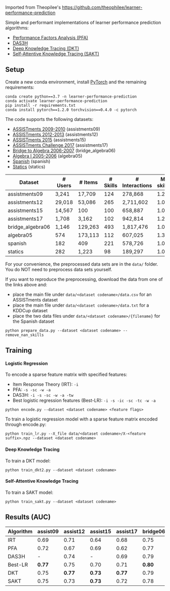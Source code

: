 Imported from Theopilee's https://github.com/theophilee/learner-performance-prediction

Simple and performant implementations of learner performance prediction algorithms:
- [Performance Factors Analysis (PFA)](http://pact.cs.cmu.edu/koedinger/pubs/AIED%202009%20final%20Pavlik%20Cen%20Keodinger%20corrected.pdf)
- [DAS3H](https://arxiv.org/pdf/1905.06873.pdf)
- [Deep Knowledge Tracing (DKT)](https://stanford.edu/~cpiech/bio/papers/deepKnowledgeTracing.pdf)
- [Self-Attentive Knowledge Tracing (SAKT)](https://arxiv.org/pdf/1907.06837.pdf)

## Setup

Create a new conda environment, install [PyTorch](https://pytorch.org) and the remaining requirements:
```
conda create python==3.7 -n learner-performance-prediction
conda activate learner-performance-prediction
pip install -r requirements.txt
conda install pytorch==1.2.0 torchvision==0.4.0 -c pytorch
```

The code supports the following datasets:
- [ASSISTments 2009-2010](https://sites.google.com/site/assistmentsdata/home/assistment-2009-2010-data/skill-builder-data-2009-2010) (assistments09)
- [ASSISTments 2012-2013](https://sites.google.com/site/assistmentsdata/home/2012-13-school-data-with-affect) (assistments12)
- [ASSISTments 2015](https://sites.google.com/site/assistmentsdata/home/2015-assistments-skill-builder-data) (assistments15)
- [ASSISTments Challenge 2017](https://sites.google.com/view/assistmentsdatamining) (assistments17)
- [Bridge to Algebra 2006-2007](https://pslcdatashop.web.cmu.edu/KDDCup/downloads.jsp) (bridge_algebra06)
- [Algebra I 2005-2006](https://pslcdatashop.web.cmu.edu/KDDCup/downloads.jsp) (algebra05)
- [Spanish](https://github.com/robert-lindsey/WCRP) (spanish)
- [Statics](https://pslcdatashop.web.cmu.edu) (statics)

| Dataset          | # Users  | # Items | # Skills | # Interactions | Mean # skills/item | Timestamps | Median length |
| ---------------- | -------- | ------- | -------- | -------------- | ------------------ | ---------- | ------------- |
| assistments09    | 3,241    | 17,709  | 124      | 278,868        | 1.20               | No         | 35            |
| assistments12    | 29,018   | 53,086  | 265      | 2,711,602      | 1.00               | Yes        | 49            |
| assistments15    | 14,567   | 100     | 100      | 658,887        | 1.00               | No         | 20            |
| assistments17    | 1,708    | 3,162   | 102      | 942,814        | 1.23               | Yes        | 441           |
| bridge_algebra06 | 1,146    | 129,263 | 493      | 1,817,476      | 1.01               | Yes        | 1,362         |
| algebra05        | 574      | 173,113 | 112      | 607,025        | 1.36               | Yes        | 574           |
| spanish          | 182      | 409     | 221      | 578,726        | 1.00               | No         | 1,924         |
| statics          | 282      | 1,223   | 98       | 189,297        | 1.00               | No         | 635           |

For your convenience, the preprocessed data sets are in the `data/` folder. You do NOT need to preprocess data sets yourself.

If you want to reproduce the preprocessing, download the data from one of the links above and:
- place the main file under `data/<dataset codename>/data.csv` for an ASSISTments dataset
- place the main file under `data/<dataset codename>/data.txt` for a KDDCup dataset
- place the two data files under `data/<dataset codename>/{filename}` for the Spanish dataset

```
python prepare_data.py --dataset <dataset codename> --remove_nan_skills
```

## Training

#### Logistic Regression

To encode a sparse feature matrix with specified features:
- Item Response Theory (IRT): `-i` 
- PFA: `-s -sc -w -a` 
- DAS3H: `-i -s -sc -w -a -tw`
- Best logistic regression features (Best-LR): `-i -s -ic -sc -tc -w -a`

```
python encode.py --dataset <dataset codename> <feature flags>
```

To train a logistic regression model with a sparse feature matrix encoded through encode.py:

```
python train_lr.py --X_file data/<dataset codename>/X-<feature suffix>.npz --dataset <dataset codename>
```

#### Deep Knowledge Tracing

To train a DKT model:

```
python train_dkt2.py --dataset <dataset codename> 
```

#### Self-Attentive Knowledge Tracing

To train a SAKT model:

```
python train_sakt.py --dataset <dataset codename>
```

## Results (AUC)

| Algorithm      | assist09      | assist12 | assist15      | assist17 | bridge06 | algebra05 | spanish  | statics  |
| -------------- | ------------- | -------- | ------------- | -------- | -------- | --------- | -------- | -------- |
| IRT            | 0.69          | 0.71     | 0.64          | 0.68     | 0.75     | 0.77      | 0.68     | 0.79     |       
| PFA            | 0.72          | 0.67     | 0.69          | 0.62     | 0.77     | 0.76      | 0.85     | 0.69     |
| DAS3H          | -             | 0.74     | -             | 0.69     | 0.79     | **0.83**  | -        | -        |
| Best-LR        | **0.77**      | 0.75     | 0.70          | 0.71     | **0.80** | **0.83**  | **0.86** | 0.82     |
| DKT            | 0.75          | **0.77** | **0.73**      | **0.77** | 0.79     | 0.82      | 0.83     | **0.83** |
| SAKT           | 0.75          | 0.73     | **0.73**      | 0.72     | 0.78     | 0.80      | 0.83     | 0.81     |
